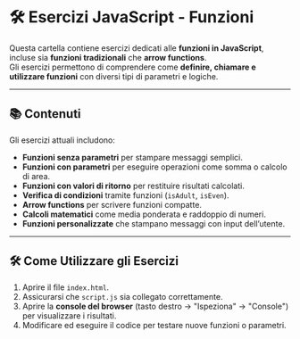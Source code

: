 # 🛠️ Esercizi JavaScript - Funzioni

Questa cartella contiene esercizi dedicati alle **funzioni in JavaScript**, incluse sia **funzioni tradizionali** che **arrow functions**.     
Gli esercizi permettono di comprendere come **definire, chiamare e utilizzare funzioni** con diversi tipi di parametri e logiche.

---

## 📚 Contenuti

Gli esercizi attuali includono:

- **Funzioni senza parametri** per stampare messaggi semplici.  
- **Funzioni con parametri** per eseguire operazioni come somma o calcolo di area.  
- **Funzioni con valori di ritorno** per restituire risultati calcolati.  
- **Verifica di condizioni** tramite funzioni (`isAdult`, `isEven`).  
- **Arrow functions** per scrivere funzioni compatte.  
- **Calcoli matematici** come media ponderata e raddoppio di numeri.  
- **Funzioni personalizzate** che stampano messaggi con input dell’utente.

---

## 🛠️ Come Utilizzare gli Esercizi

1. Aprire il file `index.html`.  
2. Assicurarsi che `script.js` sia collegato correttamente.  
3. Aprire la **console del browser** (tasto destro → "Ispeziona" → "Console") per visualizzare i risultati.  
4. Modificare ed eseguire il codice per testare nuove funzioni o parametri.